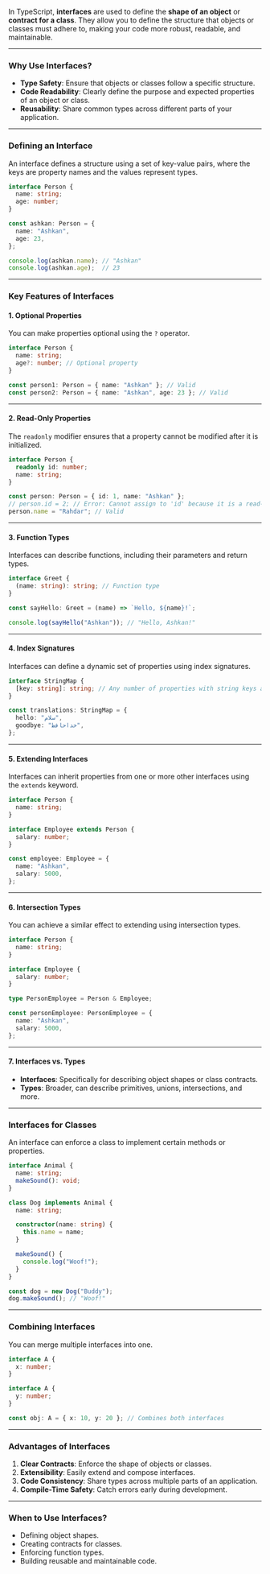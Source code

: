 In TypeScript, **interfaces** are used to define the **shape of an object** or **contract for a class**. They allow you to define the structure that objects or classes must adhere to, making your code more robust, readable, and maintainable.

---

### **Why Use Interfaces?**
- **Type Safety**: Ensure that objects or classes follow a specific structure.
- **Code Readability**: Clearly define the purpose and expected properties of an object or class.
- **Reusability**: Share common types across different parts of your application.

---

### **Defining an Interface**

An interface defines a structure using a set of key-value pairs, where the keys are property names and the values represent types.

```typescript
interface Person {
  name: string;
  age: number;
}

const ashkan: Person = {
  name: "Ashkan",
  age: 23,
};

console.log(ashkan.name); // "Ashkan"
console.log(ashkan.age);  // 23
```

---

### **Key Features of Interfaces**

#### 1. **Optional Properties**
You can make properties optional using the `?` operator.

```typescript
interface Person {
  name: string;
  age?: number; // Optional property
}

const person1: Person = { name: "Ashkan" }; // Valid
const person2: Person = { name: "Ashkan", age: 23 }; // Valid
```

---

#### 2. **Read-Only Properties**
The `readonly` modifier ensures that a property cannot be modified after it is initialized.

```typescript
interface Person {
  readonly id: number;
  name: string;
}

const person: Person = { id: 1, name: "Ashkan" };
// person.id = 2; // Error: Cannot assign to 'id' because it is a read-only property.
person.name = "Rahdar"; // Valid
```

---

#### 3. **Function Types**
Interfaces can describe functions, including their parameters and return types.

```typescript
interface Greet {
  (name: string): string; // Function type
}

const sayHello: Greet = (name) => `Hello, ${name}!`;

console.log(sayHello("Ashkan")); // "Hello, Ashkan!"
```

---

#### 4. **Index Signatures**
Interfaces can define a dynamic set of properties using index signatures.

```typescript
interface StringMap {
  [key: string]: string; // Any number of properties with string keys and string values
}

const translations: StringMap = {
  hello: "سلام",
  goodbye: "خداحافظ",
};
```

---

#### 5. **Extending Interfaces**
Interfaces can inherit properties from one or more other interfaces using the `extends` keyword.

```typescript
interface Person {
  name: string;
}

interface Employee extends Person {
  salary: number;
}

const employee: Employee = {
  name: "Ashkan",
  salary: 5000,
};
```

---

#### 6. **Intersection Types**
You can achieve a similar effect to extending using intersection types.

```typescript
interface Person {
  name: string;
}

interface Employee {
  salary: number;
}

type PersonEmployee = Person & Employee;

const personEmployee: PersonEmployee = {
  name: "Ashkan",
  salary: 5000,
};
```

---

#### 7. **Interfaces vs. Types**
- **Interfaces**: Specifically for describing object shapes or class contracts.
- **Types**: Broader, can describe primitives, unions, intersections, and more.

---

### **Interfaces for Classes**
An interface can enforce a class to implement certain methods or properties.

```typescript
interface Animal {
  name: string;
  makeSound(): void;
}

class Dog implements Animal {
  name: string;

  constructor(name: string) {
    this.name = name;
  }

  makeSound() {
    console.log("Woof!");
  }
}

const dog = new Dog("Buddy");
dog.makeSound(); // "Woof!"
```

---

### **Combining Interfaces**
You can merge multiple interfaces into one.

```typescript
interface A {
  x: number;
}

interface A {
  y: number;
}

const obj: A = { x: 10, y: 20 }; // Combines both interfaces
```

---

### **Advantages of Interfaces**
1. **Clear Contracts**: Enforce the shape of objects or classes.
2. **Extensibility**: Easily extend and compose interfaces.
3. **Code Consistency**: Share types across multiple parts of an application.
4. **Compile-Time Safety**: Catch errors early during development.

---

### **When to Use Interfaces?**
- Defining object shapes.
- Creating contracts for classes.
- Enforcing function types.
- Building reusable and maintainable code.